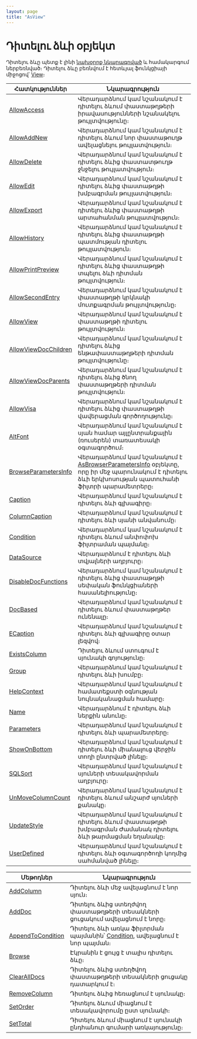 ```yaml
---
layout: page
title: "AsView"
---
```



# Դիտելու ձևի օբյեկտ 

Դիտելու ձևը պետք է լինի [նախօրոք նկարագրված](../Defs/View.html) և համակարգում ներբեռնված։ Դիտելու ձևը բեռնվում է հետևյալ ֆունկցիայի միջոցով՝ [View](Functions/SysDefManagment/View.html)։

|Հատկություններ|Նկարագրություն|
|--|--|
|[AllowAccess](ASVIEW/AllowAccess.md) | Վերադարձնում կամ նշանակում է դիտելու ձևում փաստաթղթերի իրավասությունների նշանակելու թույլտվությունը։|
|[AllowAddNew](ASVIEW/AllowAddNew.md) | Վերադարձնում կամ նշանակում է դիտելու ձևում նոր փաստաթուղթ ավելացնելու թույլատվություն։|
|[AllowDelete](AsView/AllowDelete.md) |Վերադարձնում կամ նշանակում է դիտելու ձևից փաստատթուղթ ջնջելու թույլատվություն։|
|[AllowEdit](AsView/AllowEdit.md) | Վերադարձնում կամ նշանակում է դիտելու ձևից փաստաթղթի խմբագրման թույլատվություն։|
|[AllowExport](ASVIEW/AllowExport.md) | Վերադարձնում կամ նշանակում է դիտելու ձևից փաստաթղթի արտահանման թույլատվություն։|
|[AllowHistory](ASVIEW/AllowHistory.md) |Վերադարձնում կամ նշանակում է դիտելու ձևից փաստաթղթի պատմության դիտելու թույլատվություն։|
|[AllowPrintPreview](ASVIEW/AllowPrintPreview.md) |Վերադարձնում կամ նշանակում է դիտելու ձևից  փաստաթղթի տպելու ձևի դիտման թույլտվություն։ |
|[AllowSecondEntry](ASVIEW/AllowSecondEntry.md) |Վերադարձնում կամ նշանակում է փաստաթղթի կրկնակի մուտքագրման թույլտվությունը։ |
|[AllowView](ASVIEW/AllowView.md) | Վերադարձնում կամ նշանակում է փաստաթղթի դիտելու թույլտվություն։|
|[AllowViewDocChildren](ASVIEW/AllowViewDocChildren.md) |  Վերադարձնում կամ նշանակում է դիտելու ձևից  ենթափաստաթղթերի դիտման թույլտվությունը։ |
|[AllowViewDocParents](ASVIEW/AllowViewDocParents.md) | Վերադարձնում կամ նշանակում է դիտելու ձևից ծնող փաստաթղթերի դիտման թույլտվություն։ |
|[AllowVisa](ASVIEW/AllowVisa.md) | Վերադարձնում կամ նշանակում է դիտելու ձևից փաստաթղթի վավերացման գործողությունը։ |
|[AltFont](ASVIEW/AltFont.md) |Վերադարձնում կամ նշանակում է սյան համար  այլընտրանքային (ռուսերեն) տառատեսակի օգտագործում։ |
|[BrowseParametersInfo](ASVIEW/BrowseParametersInfo) | Վերադարձնում կամ նշանակում է [AsBrowserParametersInfo](AsBrowserParametersInfo.md) օբյեկտը, որը իր մեջ պարունակում է դիտելու ձևի երկխոսության պատուհանի ֆիլտրի պարամետրերը։|
|[Caption](AsView/Caption.md) | Վերադարձնում կամ նշանակում է դիտելու ձևի գլխագիրը։ |
|[ColumnCaption](ASVIEW/ColumnCaption.md) |Վերադարձնում կամ նշանակում է դիտելու ձևի սյանի անվանումը։ |
|[Condition](ASVIEW/Condition.md) | Վերադարձնում կամ նշանակում է դիտելու ձևում  անփոփոխ ֆիլտրաման պայմանը։ |
|[DataSource](ASVIEW/DataSource.md) | Վերադարձնում է դիտելու ձևի տվյալների աղբյուրը։ |
|[DisableDocFunctions](ASVIEW/DisableDocFunctions.md) | Վերադարձնում կամ նշանակում է դիտելու ձևից փաստաթղթի սեփական ֆունկցիաների հասանելիությունը։ |
|[DocBased](ASVIEW/DocBased.md) | Վերադարձնում կամ նշանակում է դիտելու ձևում փաստաթղթեր ունենալը։ |
|[ECaption](ASVIEW/ECaption.md) | Վերադարձնում կամ նշանակում է դիտելու ձևի գլխագիրը օտար լեզվով։ |
|[ExistsColumn](ASVIEW/ExistsColumn.md) | Դիտելու ձևում ստուգում է սյունակի գոյությունը։ |
|[Group](ASVIEW/Group.md) | Վերադարձնում կամ նշանակում է դիտելու ձևի խումբը։ |
|[HelpContext](ASVIEW/HelpContext.md) | Վերադարձնում կամ նշանակում է համատեքստի օգնության նույնականացման համարը։ |
|[Name](AsView/Name.md) | Վերադարձնում է դիտելու ձևի ներքին անունը։|
|[Parameters](SVIEW/Parameters.md) | Վերադարձնում կամ նշանակում է դիտելու ձևի պարամետրերը։|
|[ShowOnBottom](ASVIEW/ShowOnBottom.md) | Վերադարձնում կամ նշանակում է դիտելու ձևի միանալուց վերջին տողի ընտրված լինելը։ |
|[SQLSort](ASVIEW/SQLSort.md) | Վերադարձնում կամ նշանակում է սյուների տեսակավորման աղբյուրը։ |
|[UnMoveColumnCount](ASVIEW/UnMoveColumnCount.md) | Վերադարձնում կամ նշանակում է դիտելու ձևում  անշարժ սյուների քանակը։ |
|[UpdateStyle](ASVIEW/UpdateStyle.md) | Վերադարձնում կամ նշանակում է դիտելու ձևում փաստաթղթի խմբագրման Ժամանակ դիտելու ձևի  թարմացման եղանակը։ |
|[UserDefined](ASVIEW/UserDefined.md) | Վերադարձնում կամ նշանակում է դիտելու ձևի  օգտագործողի կողմից  սահմանված լինելը։ |

|Մեթոդներ|Նկարագրություն|
|--|--|
|[AddColumn](ASVIEW/AddColumn.md) | Դիտելու ձևի մեջ ավելացնում է նոր սյուն։ |
|[AddDoc](ASVIEW/AddDoc.md) | Դիտելու ձևից  ստեղժվող փաստաթղթերի տեսակների ցուցակում ավելացնում է նորը։ |
|[AppendToCondition](ASVIEW/AppendToCondition.md) |Դիտելու ձևի  առկա ֆիլտրման պայմանին՝ [Condition](ASVIEW/Condition.md), ավելացնում է նոր պայման։|
[Browse](ASVIEW/Browse.md) | Էկրանին է ցույց է տալիս  դիտելու ձևը։ |
|[ClearAllDocs](ASVIEW/ClearAllDocs.md) | Դիտելու ձևից  ստեղծվող փաստաթղթերի տեսակների ցուցակը դատարկում է։ |
|[RemoveColumn](ASVIEW/RemoveColumn.md) | Դիտելու ձևից հեռացնում է սյունակը։ |
|[SetOrder](ASVIEW/SetOrder.md) | Դիտելու ձևում միացնում է տեսակավորումը ըստ սյունակի։|
|[SetTotal](ASVIEW/SetTotal.md) | Դիտելու ձևում միացնում է սյունակի ընդհանուր գումարի առկայությունը։ |